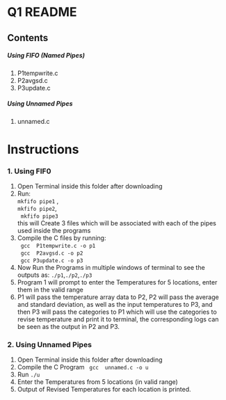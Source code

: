 # Q1 README

## Contents

##### Using FIFO (Named Pipes)

1. P1tempwrite.c
2. P2avgsd.c
3. P3update.c

##### Using Unnamed Pipes 

1. unnamed.c


# Instructions

### 1. Using FIF0
1. Open Terminal inside this folder after downloading
2. Run: <br />``` mkfifo pipe1 ``` ,<br />``` mkfifo pipe2 ```,<br /> ``` mkfifo pipe3``` <br /> this will Create 3 files which will be associated with each of the pipes used inside the programs
3.  Compile the C files by running: <br /> ``` gcc  P1tempwrite.c -o p1```<br /> ``` gcc  P2avgsd.c -o p2```<br /> ``` gcc P3update.c -o p3```
4. Now Run the Programs in multiple windows of terminal to see the outputs as: ```./p1```,```./p2```,```./p3```
5. Program 1 will prompt to enter the Temperatures for 5 locations, enter them in the valid range
6. P1 will pass the temperature array data to P2, P2 will pass the average and standard deviation, as well as the input temperatures to P3, and then P3 will pass the categories to P1 which will use the categories to revise temperature and print it to terminal, the corresponding logs can be seen as the output in P2 and P3.


### 2. Using Unnamed Pipes
1. Open Terminal inside this folder after downloading
2. Compile the C Program  ``` gcc  unnamed.c -o u```
3. Run ``` ./u ```
4. Enter the Temperatures from 5 locations (in valid range)
5. Output of Revised Temperatures for each location is printed.